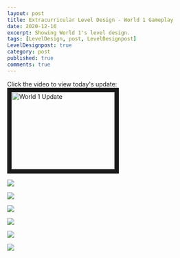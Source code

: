 ```yaml
---
layout: post
title: Extracurricular Level Design - World 1 Gameplay
date: 2020-12-16
excerpt: Showing World 1's level design.
tags: [LevelDesign, post, LevelDesignpost]
LevelDesignpost: true
category: post
published: true
comments: true
---
```

Click the video to view today's update:
<a href="http://www.youtube.com/watch?feature=player_embedded&v=Jce8FisaSOY" target="_blank"><img src="http://img.youtube.com/vi/Jce8FisaSOY/0.jpg" alt="World 1 Update" width="240" height="180" border="10" /></a>

<a href="https://i.imgur.com/Lx3cy2y.png"><img src="https://i.imgur.com/Lx3cy2y.png"></a>

<a href="https://i.imgur.com/jRBNXbE.png"><img src="https://i.imgur.com/jRBNXbE.png"></a>

<a href="https://i.imgur.com/W3husWt.png"><img src="https://i.imgur.com/W3husWt.png"></a>

<a href="https://i.imgur.com/VWspQVK.png"><img src="https://i.imgur.com/VWspQVK.png"></a>

<a href="https://i.imgur.com/UHIeGHB.png"><img src="https://i.imgur.com/UHIeGHB.png"></a>

<a href="https://i.imgur.com/uPRSkLG.png"><img src="https://i.imgur.com/uPRSkLG.png"></a>